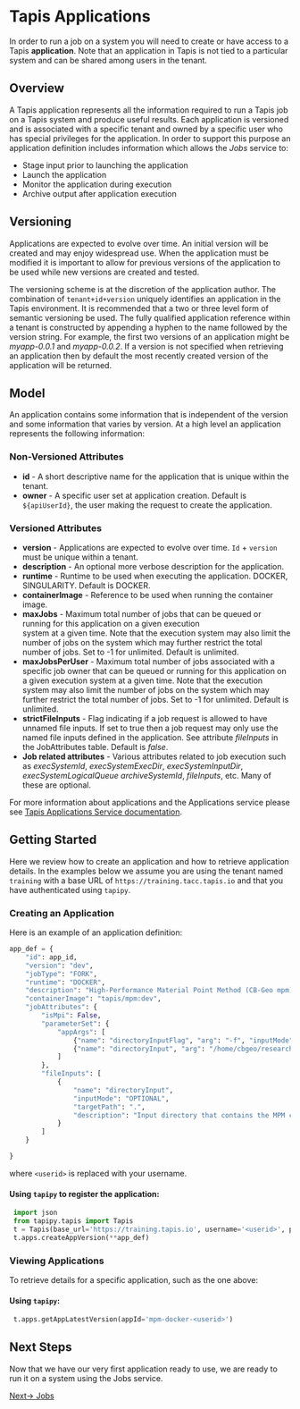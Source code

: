 # Tapis Applications

In order to run a job on a system you will need to create or have access to a Tapis **application**. Note that
an application in Tapis is not tied to a particular system and can be shared among users in the tenant.

## Overview
A Tapis application represents all the information required to run a Tapis job on a Tapis system and produce useful
results. Each application is versioned and is associated with a specific tenant and owned by a specific user who has
special privileges for the application. In order to support this purpose an application definition includes information
which allows the *Jobs* service to:
* Stage input prior to launching the application
* Launch the application
* Monitor the application during execution
* Archive output after application execution

## Versioning
Applications are expected to evolve over time. An initial version will be created and may enjoy widespread use. When
the application must be modified it is important to allow for previous versions of the application to be used while new
versions are created and tested.

The versioning scheme is at the discretion of the application author. The combination of ``tenant+id+version`` uniquely
identifies an application in the Tapis environment. It is recommended that a two or three level form of
semantic versioning be used. The fully qualified application reference within a tenant is constructed by appending
a hyphen to the name followed by the version string. For example, the first two versions of an application might
be *myapp-0.0.1* and *myapp-0.0.2*. If a version is not specified when retrieving an application then by default the most
recently created version of the application will be returned.

## Model
An application contains some information that is independent of the version and some information that varies by version.
At a high level an application represents the following information:

### Non-Versioned Attributes

* **id** - A short descriptive name for the application that is unique within the tenant.
* **owner** - A specific user set at application creation. Default is ``${apiUserId}``, the user making the request to create the application.

### Versioned Attributes

* **version** - Applications are expected to evolve over time. ``Id`` + ``version`` must be unique within a tenant.
* **description** - An optional more verbose description for the application.
* **runtime** - Runtime to be used when executing the application. DOCKER, SINGULARITY. Default is DOCKER.
* **containerImage** - Reference to be used when running the container image.
* **maxJobs** - Maximum total number of jobs that can be queued or running for this application on a given execution  
  system at a given time. Note that the execution system may also limit the number of jobs on the system which may
  further restrict the total number of jobs. Set to -1 for unlimited. Default is unlimited.
* **maxJobsPerUser** - Maximum total number of jobs associated with a specific job owner that can be queued or running for
  this application on a given execution system at a given time. Note that the execution system may also limit the number
  of jobs on the system which may further restrict the total number of jobs. Set to -1 for unlimited. Default is unlimited.
* **strictFileInputs** -  Flag indicating if a job request is allowed to have unnamed file inputs. If set to true then a
  job request may only use the named file inputs defined in the application. See attribute *fileInputs* in the
  JobAttributes table. Default is *false*.
* **Job related attributes** - Various attributes related to job execution such as *execSystemId*, *execSystemExecDir*,
  *execSystemInputDir*, *execSystemLogicalQueue* *archiveSystemId*, *fileInputs*, etc. Many of these are optional.

For more information about applications and the Applications service please see [Tapis Applications Service documentation](https://tapis.readthedocs.io/en/latest/technical/apps.html).

## Getting Started

Here we review how to create an application and how to retrieve application details. In the examples below we assume you are using the tenant named ``training`` with a base URL of ``https://training.tacc.tapis.io`` and that you have authenticated using ``tapipy``.

### Creating an Application

Here is an example of an application definition:
``` python
app_def = {
    "id": app_id,
    "version": "dev",
    "jobType": "FORK",
    "runtime": "DOCKER",
    "description": "High-Performance Material Point Method (CB-Geo mpm) DEVELOPMENT version.",
    "containerImage": "tapis/mpm:dev",
    "jobAttributes": {
        "isMpi": False,
        "parameterSet": {
            "appArgs": [
                {"name": "directoryInputFlag", "arg": "-f", "inputMode": "FIXED"},
                {"name": "directoryInput", "arg": "/home/cbgeo/research/mpm-benchmarks/2d/uniaxial_stress/", "inputMode": "REQUIRED"}
            ] 
        },
        "fileInputs": [
            {
                "name": "directoryInput",
                "inputMode": "OPTIONAL",
                "targetPath": ".",
                "description": "Input directory that contains the MPM congiguration file as well as any other required files. Note that to utilize this attribute one must also set the directoryInput parameter to mbe the value of the name of the directory. Also note that if this directory is not provided, a default (included in the appliation container image) will be used."
            }
        ]
    }

}
```
where ``<userid>`` is replaced with your username.

#### Using ``tapipy`` to register the application:
``` python
 import json
 from tapipy.tapis import Tapis
 t = Tapis(base_url='https://training.tapis.io', username='<userid>', password='************')
 t.apps.createAppVersion(**app_def)
```

### Viewing Applications

To retrieve details for a specific application, such as the one above:

#### Using ``tapipy``:
``` python
 t.apps.getAppLatestVersion(appId='mpm-docker-<userid>')
```

## Next Steps
Now that we have our very first application ready to use, we are ready to run it on a system using the Jobs service. 

 [Next-> Jobs](./04-jobs.md)
